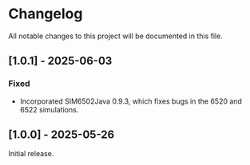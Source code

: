 # Changelog

All notable changes to this project will be documented in this file.

<!--
The format is based on [Keep a Changelog](https://keepachangelog.com/en/1.0.0/), and this project adheres to [Semantic Versioning](https://semver.org/spec/v2.0.0.html).
-->

## [1.0.1] - 2025-06-03

### Fixed

- Incorporated SIM6502Java 0.9.3, which fixes bugs in the 6520 and 6522 simulations. 

## [1.0.0] - 2025-05-26

Initial release.

<!--
Replace [1.0.0] and YYYY-MM-DD with your version and release date.
Add new versions above this line.

## [unreleased]

### Added

### Changed

### Deprecated

### Removed

### Fixed

-->
